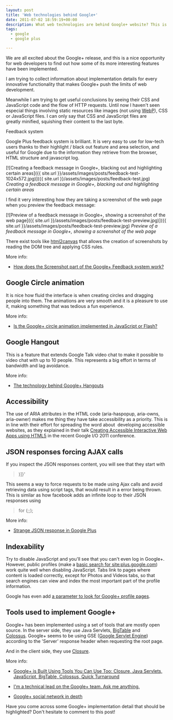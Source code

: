 ```yaml
---
layout: post
title: 'Web technologies behind Google+'
date: 2011-07-02 18:59:19+00:00
description: What web technologies are behind Google+ website? This is a collection of links to posts explaining interesting features of this brand new network site.
tags:
  - google
  - google plus

---
```


We are all excited about the Google+ release, and this is a nice opportunity for web developers to find out how some of its more interesting features have been implemented.

I am trying to collect information about implementation details for every innovative functionality that makes Google+ push the limits of web development.

Meanwhile I am trying to get useful conclusions by seeing their CSS and JavaScript code and the flow of HTTP requests. Until now I haven't seen especial things involving static resources like images (not using [WebP](http://code.google.com/speed/webp/)), CSS or JavaScript files. I can only say that CSS and JavaScript files are greatly minified, squishing their content to the last byte.

Feedback system

Google Plus feedback system is brilliant. It is very easy to use for low-tech users thanks to their highlight / black out feature and area selection, and useful for Google due to the information they retrieve from the browser, HTML structure and javascript log.

[![Creating a feedback message in Google+, blacking out and highlighting certain areas]({{ site.url }}/assets/images/posts/feedback-test-1024x572.jpg)]({{ site.url }}/assets/images/posts/feedback-test.jpg)
_Creating a feedback message in Google+, blacking out and highlighting certain areas_

I find it very interesting how they are taking a screenshot of the web page when you preview the feedback message:

[![Preview of a feedback message in Google+, showing a screenshot of the web page]({{ site.url }}/assets/images/posts/feedback-test-preview.jpg)]({{ site.url }}/assets/images/posts/feedback-test-preview.jpg)
_Preview of a feedback message in Google+, showing a screenshot of the web page_

There exist tools like [html2canvas](http://html2canvas.hertzen.com/) that allows the creation of screenshots by reading the DOM tree and applying CSS rules.

More info:

  * [How does the Screenshot part of the Google+ Feedback system work?](http://stackoverflow.com/questions/6527742/how-does-the-screenshot-part-of-the-google-feedback-system-work)

## Google Circle animation

It is nice how fluid the interface is when creating circles and dragging people into them. The animations are very smooth and it is a pleasure to use it, making something that was tedious a fun experience.

More info:

  * [Is the Google+ circle animation implemented in JavaScript or Flash?](http://www.quora.com/Is-the-Google+-circle-animation-implemented-in-JavaScript-or-Flash)

## Google Hangout

This is a feature that extends Google Talk video chat to make it possible to video chat with up to 10 people. This represents a big effort in terms of bandwidth and lag avoidance.

More info:

  * [The technology behind Google+ Hangouts](http://gigaom.com/video/google-hangouts-technology)

## Accessibility

The use of ARIA attributes in the HTML code (aria-haspopup, aria-owns, aria-owner) makes me thing they have take accessibility as a priority. This is in line with their effort for spreading the word about  developing accessible websites, as they explained in their talk [Creating Accessible Interactive Web Apps using HTML5](http://www.google.com/events/io/2011/sessions/creating-accessible-interactive-web-apps-using-html5.html) in the recent Google I/O 2011 conference.

## JSON responses forcing AJAX calls

If you inspect the JSON responses content, you will see that they start with

> )]}'

This seems a way to force requests to be made using Ajax calls and avoid retrieving data using script tags, that would result in a error being thrown. This is similar as how facebook adds an infinite loop to their JSON responses using

> for (;;);

More info:

  * [Strange JSON response in Google Plus](http://stackoverflow.com/questions/6618441/strange-json-response-in-google-plus)

## Indexability

Try to disable JavaScript and you'll see that you can't even log in Google+. However, public profiles (make a [basic search for site:plus.google.com](http://www.google.es/search?q=site:plus.google.com)) work quite well when disabling JavaScript. Tabs link to pages where content is loaded correctly, except for Photos and Videos tabs, so that search engines can view and index the most important part of the profile information.

Google has even add [a parameter to look for Google+ profile pages](http://searchenginewatch.com/article/2082771/Deconstructing-Google).

## Tools used to implement Google+

Google+ has been implemented using a set of tools that are mostly open source. In the server side, they use Java Servlets, [BigTable](http://en.wikipedia.org/wiki/BigTable) and [Colossus](http://www.cs.cornell.edu/projects/ladis2009/talks/dean-keynote-ladis2009.pdf). Google+ seems to be using GSE ([Google Servlet Engine](http://code.google.com/p/opengse/)) according to the 'Server' response header when requesting the root page.

And in the client side, they use [Closure](http://code.google.com/closure/).

More info:

  * [Google+ is Built Using Tools You Can Use Too: Closure, Java Servlets, JavaScript, BigTable, Colossus, Quick Turnaround](http://highscalability.com/blog/2011/7/12/google-is-built-using-tools-you-can-use-too-closure-java-ser.html)

  * [I'm a technical lead on the Google+ team. Ask me anything.](http://anyasq.com/79-im-a-technical-lead-on-the-google+-team)

  * [Google+ social network in depth](http://stackoverflow.com/questions/6545811/google-social-network-in-depth)

Have you come across some Google+ implementation detail that should be highlighted? Don't hesitate to comment to this post!
